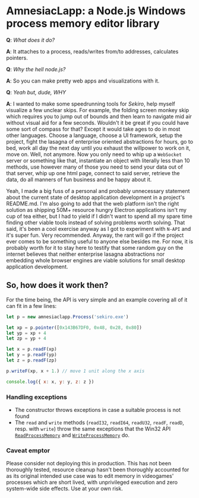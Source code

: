 # AmnesiacLapp: a Node.js Windows process memory editor library

**Q**: *What does it do?*

**A**: It attaches to a process, reads/writes from/to addresses, calculates pointers.

**Q**: *Why the hell node.js?*

**A**: So you can make pretty web apps and visualizations with it.

**Q**: *Yeah but, dude, WHY*

**A**: I wanted to make some speedrunning tools for *Sekiro*, help myself visualize a few unclear skips. For example, the folding screen monkey skip which requires you to jump out of bounds and then learn to navigate mid air without visual aid for a few seconds. Wouldn't it be great if you could have some sort of compass for that? Except it would take ages to do in most other languages. Choose a language, choose a UI framework, setup the project, fight the lasagna of enterprise oriented abstractions for hours, go to bed, work all day the next day until you exhaust the willpower to work on it, move on. Well, not anymore. Now you only need to whip up a `WebSocket` server or something like that, instantiate an object with literally less than 10 methods, use however many of those you need to send your data out of that server, whip up one html page, connect to said server, retrieve the data, do all manners of fun business and be happy about it.

Yeah, I made a big fuss of a personal and probably unnecessary statement about the current state of desktop application development in a project's README.md. I'm also going to add that the web platform isn't the right solution as shipping 50M+ resource hungry Electron applications isn't my cup of tea either, but I had to yield if I didn't want to spend all my spare time finding other viable tools instead of solving problems worth solving. That said, it's been a cool exercise anyway as I got to experiment with `N-API` and it's super fun. Very recommended. Anyway, the rant will go if the project ever comes to be something useful to anyone else besides me. For now, it is probably worth for it to stay here to testify that some random guy on the internet believes that neither enterprise lasagna abstractions nor embedding whole browser engines are viable solutions for small desktop application development.

## So, how does it work then?

For the time being, the API is very simple and an example covering all of it can fit in a few lines:

```javascript
let p = new amnesiaclapp.Process('sekiro.exe')

let xp = p.pointer([0x143B67DF0, 0x48, 0x28, 0x80])
let yp = xp + 4
let zp = yp + 4

let x = p.readF(xp)
let y = p.readF(yp)
let z = p.readF(zp)

p.writeF(xp, x + 1.) // move 1 unit along the x axis

console.log({ x: x, y: y, z: z })
```

### Handling exceptions

- The constructor throws exceptions in case a suitable process is not found
- The `read` and `write` methods (`readI32`, `readI64`, `readU32`, `readF`, `readD`, resp. with `write`) throw the same exceptions that the Win32 API [`ReadProcessMemory`](https://docs.microsoft.com/en-us/windows/desktop/api/memoryapi/nf-memoryapi-readprocessmemory) and [`WriteProcessMemory`](https://docs.microsoft.com/en-us/windows/desktop/api/memoryapi/nf-memoryapi-writeprocessmemory) do.

### Caveat emptor

Please consider not deploying this in production. This has not been thoroughly tested, resource cleanup hasn't been thoroughly accounted for as its original intended use case was to edit memory in videogames' processes which are short lived, with unprivileged execution and zero system-wide side effects. Use at your own risk.